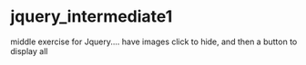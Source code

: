 jquery_intermediate1
====================

middle exercise for Jquery.... have images click to hide, and then a button to display all

